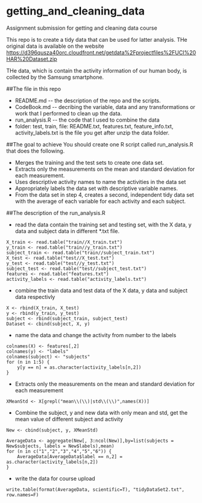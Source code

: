 # getting_and_cleaning_data
Assignment submission for getting and cleaning data course

This repo is to create a tidy data that can be used for latter analysis. THe original data is available on the website
https://d396qusza40orc.cloudfront.net/getdata%2Fprojectfiles%2FUCI%20HAR%20Dataset.zip

THe data, which is contain the activity information of our human body, is collected by the Samsung smartphone.

##The file in this repo
* README.md -- the description of the repo and the scripts.
* CodeBook.md -- decribing the variable, data and any transformations or work that I performed to clean up the data.
* run_analysis.R -- the code that I used to combine the data
* folder: test, train, file: README.txt, features.txt, feature_info.txt, activity_labels.txt is the file you get after unzip the data folder.

##The goal to achieve
You should create one R script called run_analysis.R that does the following.
* Merges the training and the test sets to create one data set.
* Extracts only the measurements on the mean and standard deviation for each measurement.
* Uses descriptive activity names to name the activities in the data set
* Appropriately labels the data set with descriptive variable names.
* From the data set in step 4, creates a second, independent tidy data set with the average of each variable for each activity and each subject.

##The description of the run_analysis.R

* read the data contain the training set and testing set, with the X data, y data and subject data in different *.txt file.

```Rscript
X_train <- read.table("train//X_train.txt")
y_train <- read.table("train//y_train.txt")
subject_train <- read.table("train//subject_train.txt")
X_test <- read.table("test//X_test.txt")
y_test <- read.table("test//y_test.txt")
subject_test <- read.table("test//subject_test.txt")
features <- read.table("features.txt")
activity_labels <- read.table("activity_labels.txt")
```

* combine the train data and test data of the X data, y data and subject data respectivly

```Rscript
X <- rbind(X_train, X_test)
y <- rbind(y_train, y_test)
subject <- rbind(subject_train, subject_test)
Dataset <- cbind(subject, X, y)
```

* name the data and change the activity from number to the labels

```Rscript
colnames(X) <- features[,2]
colnames(y) <- "labels"
colnames(subject) <- "subjects"
for (n in 1:5) {
	y[y == n] = as.character(activity_labels[n,2])
}
```

* Extracts only the measurements on the mean and standard deviation for each measurement

```Rscript
XMeanStd <- X[grepl("mean\\(\\)|std\\(\\)",names(X))]
```

* Combine the subject, y and new data with only mean and std, get the mean value of different subject and activity
```Rscript
New <- cbind(subject, y, XMeanStd)

AverageData <- aggregate(New[, 3:ncol(New)],by=list(subjects = New$subjects, labels = New$labels),mean)
for (n in c("1","2","3","4","5","6")) {
	AverageData[AverageData$label == n,2] = as.character(activity_labels[n,2])
}
```
* write the data for course upload
```Rscript
write.table(format(AverageData, scientific=T), "tidyDataSet2.txt", row.names=F)
```
